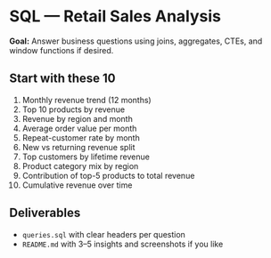 # SQL — Retail Sales Analysis

**Goal:** Answer business questions using joins, aggregates, CTEs, and window functions if desired.

## Start with these 10
1) Monthly revenue trend (12 months)
2) Top 10 products by revenue
3) Revenue by region and month
4) Average order value per month
5) Repeat-customer rate by month
6) New vs returning revenue split
7) Top customers by lifetime revenue
8) Product category mix by region
9) Contribution of top-5 products to total revenue
10) Cumulative revenue over time

## Deliverables
- `queries.sql` with clear headers per question
- `README.md` with 3–5 insights and screenshots if you like
